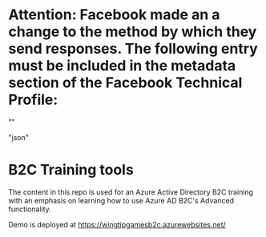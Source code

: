 # Attention: Facebook made an a change to the method by which they send responses. The following entry must be included in the metadata section of the Facebook Technical Profile:

"<!-- The Facebook required HTTP GET method, but the access token response is in JSON format from 3/27/2017 -->"

"<Item Key="AccessTokenResponseFormat">json</Item>"


# B2C Training tools

The content in this repo is used for an Azure Active Directory B2C training with an emphasis on learning how to use Azure AD B2C's Advanced functionality.


Demo is deployed at https://wingtipgamesb2c.azurewebsites.net/
